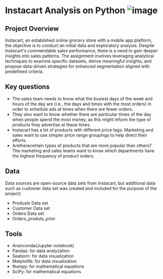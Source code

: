 # Instacart Analysis on Python ![image](https://github.com/Bandana2024/Intacart_Python/assets/157310378/d933e6e3-c413-4a8f-af3d-8f3203b8038a)



## Project Overview
Instacart, an established online grocery store with a mobile app platform, the objective is to conduct an initial data and exploratory analysis. Despite Instacart's commendable sales performance, there is a need to gain deeper insights into sales patterns. The assignment involves leveraging analytical techniques to examine specific datasets, derive meaningful insights, and propose data-driven strategies for enhanced segmentation aligned with predefined criteria.
## Key questions
 - The sales team needs to know what the busiest days of the week and hours of the
 day are (i.e., the days and times with the most orders) in order to schedule ads at
 times when there are fewer orders.
- They also want to know whether there are particular times of the day when people
 spend the most money, as this might inform the type of products they advertise at
 these times.
- Instacart has a lot of products with different price tags. Marketing and sales want to
 use simpler price range groupings to help direct their efforts.
 - Aretherecertain types of products that are more popular than others? The marketing
 and sales teams want to know which departments have the highest frequency of
 product orders.
 ## Data
Data sources are open-source data sets from Instacart, but additional data such as customer data set was created and included for the purpose of the project)
 - Produsts Data set
 - Customer Data set
 - Orders Data set
 - Orders_produts_prior
## Tools
- Ananconda(Jupyter notebook)
- Pandas: for data analyzation
- Seaborn: for data visualization
- Matplotlib: for data visualization
- Numpy: for mathematical equations
- SciPy: for mathematical equations
  


